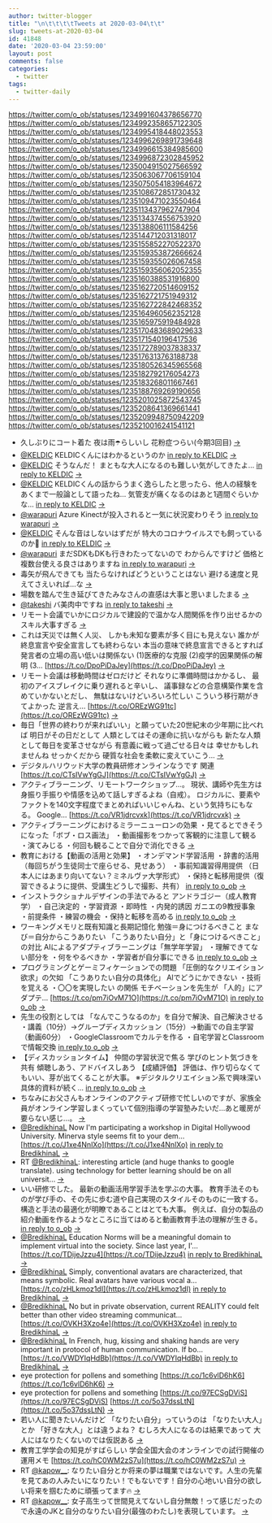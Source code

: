 ```yaml
---
author: twitter-blogger
title: "\n\t\t\t\tTweets at 2020-03-04\t\t"
slug: tweets-at-2020-03-04
id: 41848
date: '2020-03-04 23:59:00'
layout: post
comments: false
categories:
  - twitter
tags:
  - twitter-daily
---
```


https://twitter.com/o_ob/statuses/1234991604378656770 https://twitter.com/o_ob/statuses/1234992358657122305 https://twitter.com/o_ob/statuses/1234995418448023553 https://twitter.com/o_ob/statuses/1234996269891739648 https://twitter.com/o_ob/statuses/1234996615384985600 https://twitter.com/o_ob/statuses/1234996872302845952 https://twitter.com/o_ob/statuses/1235004915027566592 https://twitter.com/o_ob/statuses/1235063067706159104 https://twitter.com/o_ob/statuses/1235075054183964672 https://twitter.com/o_ob/statuses/1235108672851730432 https://twitter.com/o_ob/statuses/1235109471023550464 https://twitter.com/o_ob/statuses/1235113437962747904 https://twitter.com/o_ob/statuses/1235134374556753920 https://twitter.com/o_ob/statuses/1235138806111584256 https://twitter.com/o_ob/statuses/1235144712031318017 https://twitter.com/o_ob/statuses/1235155852270522370 https://twitter.com/o_ob/statuses/1235159353872666624 https://twitter.com/o_ob/statuses/1235159355026067458 https://twitter.com/o_ob/statuses/1235159356062052355 https://twitter.com/o_ob/statuses/1235160388531916800 https://twitter.com/o_ob/statuses/1235162720514609152 https://twitter.com/o_ob/statuses/1235162721751949312 https://twitter.com/o_ob/statuses/1235162722842468352 https://twitter.com/o_ob/statuses/1235164960562352128 https://twitter.com/o_ob/statuses/1235165975919484928 https://twitter.com/o_ob/statuses/1235170483689029633 https://twitter.com/o_ob/statuses/1235171540196417536 https://twitter.com/o_ob/statuses/1235172789037838337 https://twitter.com/o_ob/statuses/1235176313763188738 https://twitter.com/o_ob/statuses/1235180526345965568 https://twitter.com/o_ob/statuses/1235182792176054273 https://twitter.com/o_ob/statuses/1235183268011667461 https://twitter.com/o_ob/statuses/1235188769269190656 https://twitter.com/o_ob/statuses/1235201025872543745 https://twitter.com/o_ob/statuses/1235208641369661441 https://twitter.com/o_ob/statuses/1235209948750942209 https://twitter.com/o_ob/statuses/1235210016241541121  

*   久しぶりにコート着た 夜は雨☂️らしいし 花粉症つらい(今期3回目) [->](https://twitter.com/o_ob/statuses/1234991604378656770)
*   [@KELDIC](https://twitter.com/KELDIC) KELDICくんにはわかるというのか [in reply to KELDIC](https://twitter.com/KELDIC/statuses/1234992037700587521) [->](https://twitter.com/o_ob/statuses/1234992358657122305)
*   [@KELDIC](https://twitter.com/KELDIC) そうなんだ！ まともな大人になるのも難しい気がしてきたよ… [in reply to KELDIC](https://twitter.com/KELDIC/statuses/1234992875965841408) [->](https://twitter.com/o_ob/statuses/1234995418448023553)
*   [@KELDIC](https://twitter.com/KELDIC) KELDICくんの話からうまく逸らしたと思ったら、他人の経験をあくまで一般論として語ったね… 気管支が痛くなるのはあと1週間ぐらいかな… [in reply to KELDIC](https://twitter.com/KELDIC/statuses/1234995562035867649) [->](https://twitter.com/o_ob/statuses/1234996269891739648)
*   [@warapuri](https://twitter.com/warapuri) Azure Kinectが投入されると一気に状況変わりそう [in reply to warapuri](https://twitter.com/warapuri/statuses/1234736114226757632) [->](https://twitter.com/o_ob/statuses/1234996615384985600)
*   [@KELDIC](https://twitter.com/KELDIC) そんな音はしないはずだが 特大のコロナウイルスでも飼っているのか🦠 [in reply to KELDIC](https://twitter.com/KELDIC/statuses/1234996640307544064) [->](https://twitter.com/o_ob/statuses/1234996872302845952)
*   [@warapuri](https://twitter.com/warapuri) まだSDKもDKも行きわたってないので わからんですけど 価格と複数台使える良さはありますね [in reply to warapuri](https://twitter.com/warapuri/statuses/1234999632540753921) [->](https://twitter.com/o_ob/statuses/1235004915027566592)
*   毒矢が飛んできても 当たらなければどうということはない 避ける速度と見えてさえいれば…な [->](https://twitter.com/o_ob/statuses/1235063067706159104)
*   場数を踏んで生き延びてきたみなさんの直感は大事と思いましたまる [->](https://twitter.com/o_ob/statuses/1235075054183964672)
*   [@takeshi](https://twitter.com/takeshi) バ美肉中ですね [in reply to takeshi](https://twitter.com/takeshi/statuses/1235108224061165568) [->](https://twitter.com/o_ob/statuses/1235108672851730432)
*   リモート会議でいかにロジカルで建設的で温かな人間関係を作り出せるかのスキル大事すぎる [->](https://twitter.com/o_ob/statuses/1235109471023550464)
*   これは天災では無く人災、 しかも未知な要素が多く目にも見えない 誰かが終息宣言や安全宣言しても終わらない 本当の意味で終息宣言できるとすれば 発言者の立場の高い低いは関係ない (1)医療的な克服 (2)疫学的因果関係の解明 (3… [https://t.co/DpoPiDaJey](https://t.co/DpoPiDaJey) [->](https://twitter.com/o_ob/statuses/1235113437962747904)
*   リモート会議は移動時間はゼロだけど それなりに準備時間はかかるし、 最初のアイスブレイクに乗り遅れると辛いし、 議事録などの合意構築作業を含めていかないとだし、 無駄はないけどいろいろ忙しい こういう移行期がきてよかった 逆言え… [https://t.co/OREzWG91tc](https://t.co/OREzWG91tc) [->](https://twitter.com/o_ob/statuses/1235134374556753920)
*   毎日「世界の終わりが来ればいい」と願っていた20世紀末の少年期に比べれば 明日がその日だとして 人類としてはその運命に抗いながらも 新たな人類として毎日を変革させながら 有意義に戦って過ごせる日々は 幸せかもしれませんね せっかくだから 硬質な社会を柔軟に変えていこう… [->](https://twitter.com/o_ob/statuses/1235138806111584256)
*   デジタルハリウッド大学の教員研修オンラインなうです 関連 [https://t.co/CTsIVwYgGJ](https://t.co/CTsIVwYgGJ) [->](https://twitter.com/o_ob/statuses/1235144712031318017)
*   アクティブラーニング、リモートワークショップ…。 現状、講師や先生方は身振り手振りや情感を込めて話しすぎるよね（自戒）。 ロジカルに、要素やファクトを140文字程度でまとめればいいじゃんね、という気持ちにもなる。 Google… [https://t.co/VR1jdrcvxk](https://t.co/VR1jdrcvxk) [->](https://twitter.com/o_ob/statuses/1235155852270522370)
*   アクティブラーニングにおけるミラーニューロンの効果 ・見てるとできそうになった「ボブ・ロス画法」 ・動画撮影をつかって客観的に注意して観る ・演てみじる ・何回も観ることで自分で消化できる [->](https://twitter.com/o_ob/statuses/1235159353872666624)
*   教育における【動画の活用と効果】 ・オンデマンド学習活用 ・辞書的活用 （毎回ちがう生徒同士で座らせる、見せあう） ・事前知識習得用提供 （日本人にはあまり向いてない？ミネルヴァ大学形式） ・保持と転移用提供（復習できるように提供、受講生どうしで撮影、共有） [in reply to o_ob](https://twitter.com/o_ob/statuses/1235159353872666624) [->](https://twitter.com/o_ob/statuses/1235159355026067458)
*   インストラクショナルデザインの手法でみると アンドラゴジー（成人教育学） ・自己決定的 ・学習資源 ・即時性 ・内発的誘因 ガニエの9教授事象 ・前提条件 ・練習の機会 ・保持と転移を高める [in reply to o_ob](https://twitter.com/o_ob/statuses/1235159355026067458) [->](https://twitter.com/o_ob/statuses/1235159356062052355)
*   ワーキングメモリと既有知識と長期記憶化 勉強＝身につけるべきこと まなび＝自分からこうありたい 「こうありたい自分」と「身につけるべきこと」の対比 AIによるアダプティブラーニングは「無学年学習」 ・理解できてない部分を ・何をやるべきか ・学習者が自分事にできる [in reply to o_ob](https://twitter.com/o_ob/statuses/1235159356062052355) [->](https://twitter.com/o_ob/statuses/1235160388531916800)
*   プログラミングとゲーミフィケーションでの問題 「圧倒的なクリエイション欲求」の欠如 「こうありたい自分の具体化」 AIでどうにかできない ・技術を覚える ・〇〇を実現したい の関係 モチベーションを先生が 「人的」にアダプテ… [https://t.co/pm7iOvM71O](https://t.co/pm7iOvM71O) [in reply to o_ob](https://twitter.com/o_ob/statuses/1235160388531916800) [->](https://twitter.com/o_ob/statuses/1235162720514609152)
*   先生の役割としては 「なんでこうなるのか」を自分で解決、自己解決させる ・講義（10分）→グループディスカッション（15分）→動画での自主学習（動画60分） ・GoogleClassroomでカルテを作る ・自宅学習とClassroomで情報交換 [in reply to o_ob](https://twitter.com/o_ob/statuses/1235162720514609152) [->](https://twitter.com/o_ob/statuses/1235162721751949312)
*   【ディスカッションタイム】 仲間の学習状況で焦る 学びのヒント気づきを共有 傾聴しあう、アドバイスしあう 【成績評価】 評価は、作り切らなくてもいい、芽が出てくることが大事。 ※デジタルクリエイション系で興味深い具体的資料が続く… [in reply to o_ob](https://twitter.com/o_ob/statuses/1235162721751949312) [->](https://twitter.com/o_ob/statuses/1235162722842468352)
*   ちなみにお父さんもオンラインのアクティブ研修で忙しいのですが、家族全員がオンライン学習しまくっていて個別指導の学習塾みたいだ…あと暖房が要らない感じ…。 [->](https://twitter.com/o_ob/statuses/1235164960562352128)
*   [@BredikhinaL](https://twitter.com/BredikhinaL) Now I'm participating a workshop in Digital Hollywood University. Minerva style seems fit to your dem… [https://t.co/J1xe4NnlXo](https://t.co/J1xe4NnlXo) [in reply to BredikhinaL](https://twitter.com/BredikhinaL/statuses/1235165064006643718) [->](https://twitter.com/o_ob/statuses/1235165975919484928)
*   RT [@BredikhinaL](https://twitter.com/BredikhinaL): interesting article (and huge thanks to google translate). using technology for better learning should be on all universit… [->](https://twitter.com/o_ob/statuses/1235170483689029633)
*   いい研修でした。 最新の動画活用学習手法を学ぶの大事。 教育手法そのものが学び手の、その先に歩む道や自己実現のスタイルそのものに一致する。 構造と手法の最適化が明瞭であることはとても大事。 例えば、自分の製品の紹介動画を作るようなところに当てはめると動画教育手法の理解が生きる。 [in reply to o_ob](https://twitter.com/o_ob/statuses/1235144712031318017) [->](https://twitter.com/o_ob/statuses/1235171540196417536)
*   [@BredikhinaL](https://twitter.com/BredikhinaL) Education Norms will be a meaningful domain to implement virtual into the society. Since last year, I'… [https://t.co/TDijeJzzu4](https://t.co/TDijeJzzu4) [in reply to BredikhinaL](https://twitter.com/BredikhinaL/statuses/1235170493264691201) [->](https://twitter.com/o_ob/statuses/1235172789037838337)
*   [@BredikhinaL](https://twitter.com/BredikhinaL) Simply, conventional avatars are characterized, that means symbolic. Real avatars have various vocal a… [https://t.co/zHLkmoz1dI](https://t.co/zHLkmoz1dI) [in reply to BredikhinaL](https://twitter.com/BredikhinaL/statuses/1235172030913404929) [->](https://twitter.com/o_ob/statuses/1235176313763188738)
*   [@BredikhinaL](https://twitter.com/BredikhinaL) No but in private observation, current REALITY could felt better than other video streaming communicat… [https://t.co/OVKH3Xzo4e](https://t.co/OVKH3Xzo4e) [in reply to BredikhinaL](https://twitter.com/BredikhinaL/statuses/1235177402659151872) [->](https://twitter.com/o_ob/statuses/1235180526345965568)
*   [@BredikhinaL](https://twitter.com/BredikhinaL) In French, hug, kissing and shaking hands are very important in protocol of human communication. If bo… [https://t.co/VWDYIqHdBb](https://t.co/VWDYIqHdBb) [in reply to BredikhinaL](https://twitter.com/BredikhinaL/statuses/1235177402659151872) [->](https://twitter.com/o_ob/statuses/1235182792176054273)
*   eye protection for pollens and something [https://t.co/1c6vlD6hK6](https://t.co/1c6vlD6hK6) [->](https://twitter.com/o_ob/statuses/1235183268011667461)
*   eye protection for pollens and something [https://t.co/97ECSgDViS](https://t.co/97ECSgDViS) [https://t.co/5o37dssLtN](https://t.co/5o37dssLtN) [->](https://twitter.com/o_ob/statuses/1235188769269190656)
*   若い人に聞きたいんだけど 「なりたい自分」っていうのは 「なりたい大人」とか 「好きな大人」とは違うよね？ むしろ大人になるのは結果であって 大人にはなりたくないのでは仮説ある [->](https://twitter.com/o_ob/statuses/1235201025872543745)
*   教育工学学会の知見がすばらしい 学会全国大会のオンラインでの試行開催の運用メモ [https://t.co/hC0WM2zS7u](https://t.co/hC0WM2zS7u) [->](https://twitter.com/o_ob/statuses/1235208641369661441)
*   RT [@kapow__](https://twitter.com/kapow__): なりたい自分とか将来の夢は職業ではないです。人生の先輩を見てあの人みたいになりたい！でもないです！自分の心地いい自分の欲しい将来を掴むために頑張ってます🔥 [->](https://twitter.com/o_ob/statuses/1235209948750942209)
*   RT [@kapow__](https://twitter.com/kapow__): 女子高生って世間見えてないし自分無敵！って感じだったので永遠のJKと自分のなりたい自分(最強のわたし)を表現しています。 [->](https://twitter.com/o_ob/statuses/1235210016241541121)